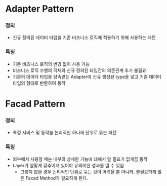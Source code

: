 # Adapter Pattern
### 정의
- 신규 정의된 데이터 타입을 기존 비즈니스 로직에 적용하기 위해 사용하는 패턴

### 특징
- 기존 비즈니스 로직의 변경 없이 사용 가능
- 비즈니스 로직 수행의 객체와 신규 정의된 타입간의 의존관계 추가 불필요
- 기존의 데이터 타입을 상속받는 Adapter에 신규 생성된 type을 넣고 기존 데이터 타입의 형태로 반환하여 동작

# Facad Pattern
### 정의
- 특정 서비스 및 동작을 논리적인 하나의 단위로 묶는 패턴

### 특징
- 외부에서 사용할 때는 내부의 상세한 기능에 대해서 알 필요가 없게끔 동작
- Layer가 알맞게 갖추어져 있어야 유의미한 성과를 낼 수 있음
  - 그렇지 않을 경우 논리적인 단위로 묶는 것이 어려울 뿐 아니라, 불필요하게 많은 Facad Method가 필요하게 된다.
